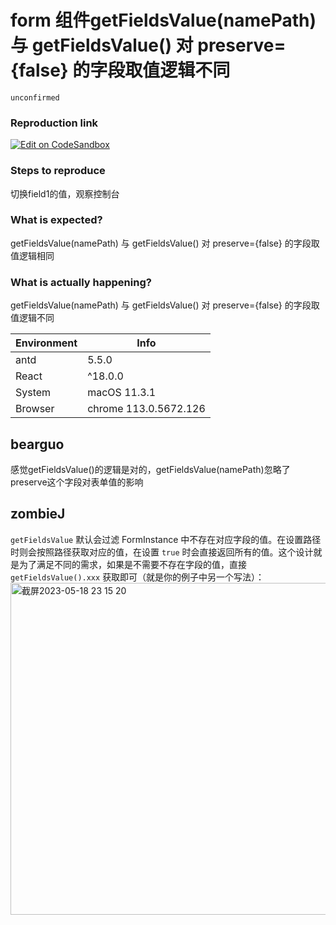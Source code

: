 # form 组件getFieldsValue(namePath) 与 getFieldsValue() 对 preserve={false} 的字段取值逻辑不同

`unconfirmed`

### Reproduction link

[![Edit on CodeSandbox](https://codesandbox.io/static/img/play-codesandbox.svg)](https://codesandbox.io/s/getfieldsvalue-bug-demo-j17zh6)

### Steps to reproduce

切换field1的值，观察控制台

### What is expected?

getFieldsValue(namePath) 与 getFieldsValue() 对 preserve={false} 的字段取值逻辑相同

### What is actually happening?

getFieldsValue(namePath) 与 getFieldsValue() 对 preserve={false} 的字段取值逻辑不同

| Environment | Info                  |
| ----------- | --------------------- |
| antd        | 5.5.0                 |
| React       | ^18.0.0               |
| System      | macOS 11.3.1          |
| Browser     | chrome 113.0.5672.126 |

<!-- generated by ant-design-issue-helper. DO NOT REMOVE -->

## bearguo

感觉getFieldsValue()的逻辑是对的，getFieldsValue(namePath)忽略了preserve这个字段对表单值的影响

## zombieJ

`getFieldsValue` 默认会过滤 FormInstance 中不存在对应字段的值。在设置路径时则会按照路径获取对应的值，在设置 `true` 时会直接返回所有的值。这个设计就是为了满足不同的需求，如果是不需要不存在字段的值，直接 `getFieldsValue().xxx` 获取即可（就是你的例子中另一个写法）：
<img width="531" alt="截屏2023-05-18 23 15 20" src="https://github.com/ant-design/ant-design/assets/5378891/6b9e6c4b-bcdc-4c18-948a-fb082525697f">
